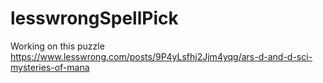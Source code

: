 # lesswrongSpellPick
Working on this puzzle https://www.lesswrong.com/posts/9P4yLsfhj2Jjm4yqg/ars-d-and-d-sci-mysteries-of-mana
